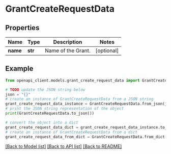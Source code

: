 # GrantCreateRequestData


## Properties

Name | Type | Description | Notes
------------ | ------------- | ------------- | -------------
**name** | **str** | Name of the Grant. | [optional] 

## Example

```python
from openapi_client.models.grant_create_request_data import GrantCreateRequestData

# TODO update the JSON string below
json = "{}"
# create an instance of GrantCreateRequestData from a JSON string
grant_create_request_data_instance = GrantCreateRequestData.from_json(json)
# print the JSON string representation of the object
print(GrantCreateRequestData.to_json())

# convert the object into a dict
grant_create_request_data_dict = grant_create_request_data_instance.to_dict()
# create an instance of GrantCreateRequestData from a dict
grant_create_request_data_from_dict = GrantCreateRequestData.from_dict(grant_create_request_data_dict)
```
[[Back to Model list]](../README.md#documentation-for-models) [[Back to API list]](../README.md#documentation-for-api-endpoints) [[Back to README]](../README.md)


